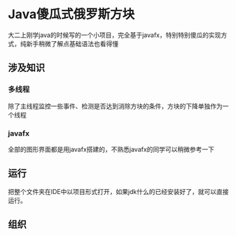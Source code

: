 # Java傻瓜式俄罗斯方块
大二上刚学java的时候写的一个小项目，完全基于javafx，特别特别傻瓜的实现方式，纯新手稍微了解点基础语法也看得懂

## 涉及知识
### 多线程
  除了主线程监控一些事件、检测是否达到消除方块的条件，方块的下降单独作为一个线程
### javafx
  全部的图形界面都是用javafx搭建的，不熟悉javafx的同学可以稍微参考一下
  
## 运行
  把整个文件夹在IDE中以项目形式打开，如果jdk什么的已经安装好了，就可以直接运行。

## 组织
